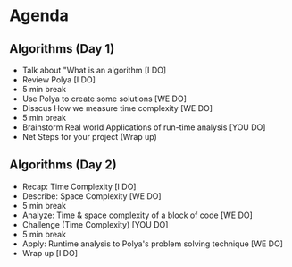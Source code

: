 # Agenda 
    
## Algorithms (Day 1)
- Talk about "What is an algorithm [I DO]
- Review Polya [I DO]
- 5 min break
- Use Polya to create some solutions [WE DO]
- Disscus How we measure time complexity [WE DO]
- 5 min break
- Brainstorm Real world Applications of run-time analysis [YOU DO]
- Net Steps for your project (Wrap up)

## Algorithms (Day 2)
- Recap: Time Complexity [I DO]
- Describe: Space Complexity [WE DO]
- 5 min break
- Analyze: Time & space complexity of a block of code [WE DO]
- Challenge (Time Complexity) [YOU DO]
- 5 min break
- Apply: Runtime analysis to Polya's problem solving technique [WE DO]
- Wrap up [I DO]
